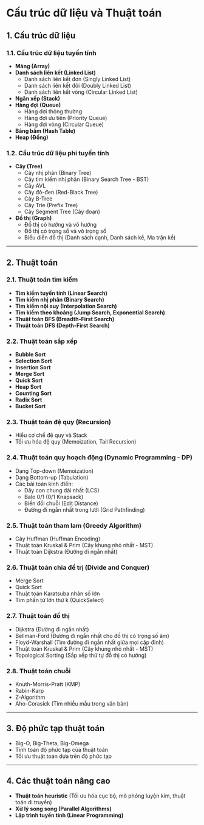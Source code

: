 # Cấu trúc dữ liệu và Thuật toán

## 1. Cấu trúc dữ liệu

### 1.1. Cấu trúc dữ liệu tuyến tính

- **Mảng (Array)**
- **Danh sách liên kết (Linked List)**
  - Danh sách liên kết đơn (Singly Linked List)
  - Danh sách liên kết đôi (Doubly Linked List)
  - Danh sách liên kết vòng (Circular Linked List)
- **Ngăn xếp (Stack)**
- **Hàng đợi (Queue)**
  - Hàng đợi thông thường
  - Hàng đợi ưu tiên (Priority Queue)
  - Hàng đợi vòng (Circular Queue)
- **Bảng băm (Hash Table)**
- **Heap (Đống)**

### 1.2. Cấu trúc dữ liệu phi tuyến tính

- **Cây (Tree)**
  - Cây nhị phân (Binary Tree)
  - Cây tìm kiếm nhị phân (Binary Search Tree - BST)
  - Cây AVL
  - Cây đỏ-đen (Red-Black Tree)
  - Cây B-Tree
  - Cây Trie (Prefix Tree)
  - Cây Segment Tree (Cây đoạn)
- **Đồ thị (Graph)**
  - Đồ thị có hướng và vô hướng
  - Đồ thị có trọng số và vô trọng số
  - Biểu diễn đồ thị (Danh sách cạnh, Danh sách kề, Ma trận kề)

---

## 2. Thuật toán

### 2.1. Thuật toán tìm kiếm

- **Tìm kiếm tuyến tính (Linear Search)**
- **Tìm kiếm nhị phân (Binary Search)**
- **Tìm kiếm nội suy (Interpolation Search)**
- **Tìm kiếm theo khoảng (Jump Search, Exponential Search)**
- **Thuật toán BFS (Breadth-First Search)**
- **Thuật toán DFS (Depth-First Search)**

### 2.2. Thuật toán sắp xếp

- **Bubble Sort**
- **Selection Sort**
- **Insertion Sort**
- **Merge Sort**
- **Quick Sort**
- **Heap Sort**
- **Counting Sort**
- **Radix Sort**
- **Bucket Sort**

### 2.3. Thuật toán đệ quy (Recursion)

- Hiểu cơ chế đệ quy và Stack
- Tối ưu hóa đệ quy (Memoization, Tail Recursion)

### 2.4. Thuật toán quy hoạch động (Dynamic Programming - DP)

- Dạng Top-down (Memoization)
- Dạng Bottom-up (Tabulation)
- Các bài toán kinh điển:
  - Dãy con chung dài nhất (LCS)
  - Balo 0/1 (0/1 Knapsack)
  - Biến đổi chuỗi (Edit Distance)
  - Đường đi ngắn nhất trong lưới (Grid Pathfinding)

### 2.5. Thuật toán tham lam (Greedy Algorithm)

- Cây Huffman (Huffman Encoding)
- Thuật toán Kruskal & Prim (Cây khung nhỏ nhất - MST)
- Thuật toán Dijkstra (Đường đi ngắn nhất)

### 2.6. Thuật toán chia để trị (Divide and Conquer)

- Merge Sort
- Quick Sort
- Thuật toán Karatsuba nhân số lớn
- Tìm phần tử lớn thứ k (QuickSelect)

### 2.7. Thuật toán đồ thị

- Dijkstra (Đường đi ngắn nhất)
- Bellman-Ford (Đường đi ngắn nhất cho đồ thị có trọng số âm)
- Floyd-Warshall (Tìm đường đi ngắn nhất giữa mọi cặp đỉnh)
- Thuật toán Kruskal & Prim (Cây khung nhỏ nhất - MST)
- Topological Sorting (Sắp xếp thứ tự đồ thị có hướng)

### 2.8. Thuật toán chuỗi

- Knuth-Morris-Pratt (KMP)
- Rabin-Karp
- Z-Algorithm
- Aho-Corasick (Tìm nhiều mẫu trong văn bản)

---

## 3. Độ phức tạp thuật toán

- Big-O, Big-Theta, Big-Omega
- Tính toán độ phức tạp của thuật toán
- Tối ưu thuật toán dựa trên độ phức tạp

---

## 4. Các thuật toán nâng cao

- **Thuật toán heuristic** (Tối ưu hóa cục bộ, mô phỏng luyện kim, thuật toán di truyền)
- **Xử lý song song (Parallel Algorithms)**
- **Lập trình tuyến tính (Linear Programming)**
